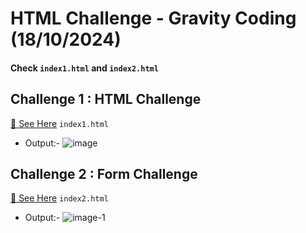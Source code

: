 # HTML Challenge - Gravity Coding (18/10/2024)

#### Check ``` index1.html ``` and ```index2.html```

## Challenge 1 : HTML Challenge  
[🔗 See Here](./index1.html) ``` index1.html ```

- Output:-  ![image](https://github.com/user-attachments/assets/4d68972d-03bc-49a7-ae69-5ff1d7aba185)

## Challenge 2 : Form Challenge 
[🔗 See Here](./index2.html) ```index2.html```

- Output:- ![image-1](https://github.com/user-attachments/assets/20f5abbe-5579-42d6-b159-0d409d88ec78)

